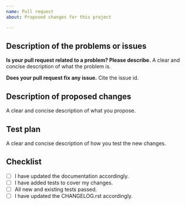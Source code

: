 ```yaml
---
name: Pull request
about: Proposed changes for this project

---
```


## Description of the problems or issues

**Is your pull request related to a problem? Please describe.**
A clear and concise description of what the problem is.

**Does your pull request fix any issue.**
Cite the issue id.

## Description of proposed changes
A clear and concise description of what you propose.

## Test plan
A clear and concise description of how you test the new changes.

## Checklist

* [ ] I have updated the documentation accordingly.
* [ ] I have added tests to cover my changes.
* [ ] All new and existing tests passed.
* [ ] I have updated the CHANGELOG.rst accordingly.
